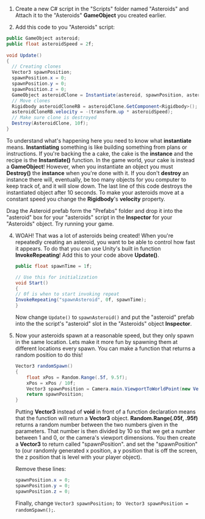 1. Create a new C# script in the "Scripts" folder named "Asteroids" and Attach it to the "Asteroids" **GameObject** you created earlier.

2. Add this code to you "Asteroids" script:

  ```csharp
  public GameObject asteroid;
  public float asteroidSpeed = 2f;
   
  void Update()
  {
    // Creating clones
    Vector3 spawnPosition;
    spawnPosition.x = 0;
    spawnPosition.y = 0;
    spawnPosition.z = 0;
    GameObject asteroidClone = Instantiate(asteroid, spawnPosition, asteroid.transform.rotation) as GameObject;
    // Move clones
    Rigidbody asteroidCloneRB = asteroidClone.GetComponent<Rigidbody>();
    asteroidCloneRB.velocity = -(transform.up * asteroidSpeed);
    // Make sure clone is destroyed
    Destroy(AsteroidClone, 10f);
  }
  ```
  
  To understand what's happening here you need to know what **instantiate** means. **Instantiating** something is like building something from plans or instructions. If you're backing the a cake, the cake is the **instance** and the recipe is the **Instantiate()** function. In the game world, your cake is instead a **GameObject**! However, when you instantiate an object you must **Destroy()** the **instance** when you're done with it. If you don't **destroy** an instance there will, eventually, be too many objects for you computer to keep track of, and it will slow down. The last line of this code destroys the instantiated object after 10 seconds. To make your asteroids move at a constant speed you change the **Rigidbody**'s **velocity** property.
  
  Drag the Asteroid prefab form the "Prefabs" folder and drop it into the "asteroid" box for your "asteroids" script in the **Inspector** for your "Asteroids" object. Try running your game.
  
4. WOAH! That was a lot of asteroids being created! When you're repeatedly creating an asteroid, you want to be able to control how fast it appears. To do that you can use Unity's built in function **InvokeRepeating**! Add this to your code above **Update()**.

    ```csharp
    public float spawnTime = 1f;
    
    // Use this for initialization
    void Start()
    {
    // 0f is when to start invoking repeat
    InvokeRepeating("spawnAsteroid", 0f, spawnTime);
    }
    ```
    
    Now change `Update()` to `spawnAsteroid()` and put the "asteroid" prefab into the the script's "asteroid" slot in the "Asteroids" object **Inspector**.
    
5. Now your asteroids spawn at a reasonable speed, but they only spawn in the same location. Lets make it more fun by spawning them at different locations every spawn. You can make a function that returns a random position to do this!
  
    ```csharp
    Vector3 randomSpawn()
    {
        float xPos = Random.Range(.5f, 9.5f);
        xPos = xPos / 10f;
        Vector3 spawnPosition = Camera.main.ViewportToWorldPoint(new Vector3(xPos, 1.1f, 15f));
        return spawnPosition;
    }
    ```
    Putting **Vector3** instead of **void** in front of a function declaration means that the function will return a **Vector3** object. **Random.Range(.05f, .95f)** returns a random number between the two numbers given in the parameters. That number is then divided by 10 so that we get a number between 1 and 0, or the camera's viewport dimensions. You then create a **Vector3** to return called "spawnPosition". and set the "spawnPosition" to (our randomly generated x position, a y position that is off the screen, the z position that is level with your player object).
    
   Remove these lines:
    
    ```csharp
    spawnPosition.x = 0;
    spawnPosition.y = 0;
    spawnPosition.z = 0;
    ```
    
    Finally, change `Vector3 spawnPosition;` to ` Vector3 spawnPosition = randomSpawn();`. 